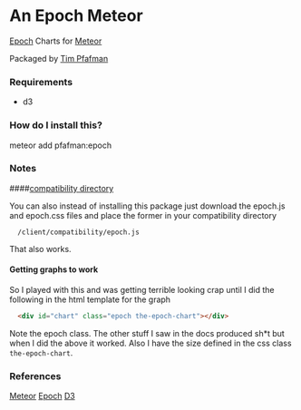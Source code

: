  An Epoch Meteor
================

[Epoch](http://fastly.github.io/epoch/) Charts for [Meteor](http://docs.meteor.com/)

Packaged by [Tim Pfafman](https://github.com/pfafman/meteor-epoch)


### Requirements
* d3


### How do I install this?
meteor add pfafman:epoch

### Notes

####[compatibility directory](http://docs.meteor.com/#structuringyourapp)

You can also instead of installing this package just download the epoch.js and epoch.css files and place the former in your compatibility directory
```
  /client/compatibility/epoch.js
```
That also works.

#### Getting graphs to work

So I played with this and was getting terrible looking crap until I did the following in the html template for the graph

```html
  <div id="chart" class="epoch the-epoch-chart"></div>
```

Note the epoch class.  The other stuff I saw in the docs produced sh*t but when I did the above it worked.  Also I have the size defined in the css class `the-epoch-chart`.

### References
[Meteor](http://docs.meteor.com/)
[Epoch](http://fastly.github.io/epoch/)
[D3](http://d3js.org)
